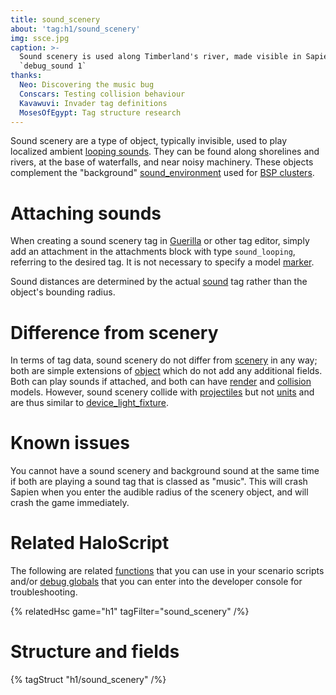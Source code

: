 ```yaml
---
title: sound_scenery
about: 'tag:h1/sound_scenery'
img: ssce.jpg
caption: >-
  Sound scenery is used along Timberland's river, made visible in Sapien using
  `debug_sound 1`
thanks:
  Neo: Discovering the music bug
  Conscars: Testing collision behaviour
  Kavawuvi: Invader tag definitions
  MosesOfEgypt: Tag structure research
---
```

Sound scenery are a type of object, typically invisible, used to play localized ambient [looping sounds](~sound_looping). They can be found along shorelines and rivers, at the base of waterfalls, and near noisy machinery. These objects complement the "background" [sound_environment](~) used for [BSP clusters](~scenario_structure_bsp#clusters-and-cluster-data).

# Attaching sounds
When creating a sound scenery tag in [Guerilla](~h1-guerilla) or other tag editor, simply add an attachment in the attachments block with type `sound_looping`, referring to the desired tag. It is not necessary to specify a model [marker](~gbxmodel#markers).

Sound distances are determined by the actual [sound](~) tag rather than the object's bounding radius.

# Difference from scenery
In terms of tag data, sound scenery do not differ from [scenery](~) in any way; both are simple extensions of [object](~) which do not add any additional fields. Both can play sounds if attached, and both can have [render](~gbxmodel) and [collision](~model_collision_geometry) models. However, sound scenery collide with [projectiles](~projectile) but not [units](~unit) and are thus similar to [device_light_fixture](~).

# Known issues
You cannot have a sound scenery and background sound at the same time if both are playing a sound tag that is classed as "music". This will crash Sapien when you enter the audible radius of the scenery object, and will crash the game immediately.

# Related HaloScript
The following are related [functions](~scripting#functions) that you can use in your scenario scripts and/or [debug globals](~scripting#external-globals) that you can enter into the developer console for troubleshooting.

{% relatedHsc game="h1" tagFilter="sound_scenery" /%}

# Structure and fields

{% tagStruct "h1/sound_scenery" /%}

